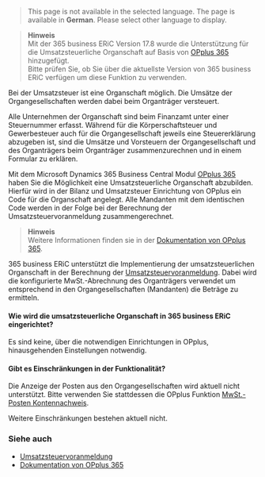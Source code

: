 > This page is not available in the selected language. The page is available in **German**. Please select other language to display.

> **Hinweis**<br>Mit der 365 business ERiC Version 17.8 wurde die Unterstützung für die Umsatzsteuerliche Organschaft auf Basis von [OPplus 365](https://www.gbedv.de/de/) hinzugefügt.<br>Bitte prüfen Sie, ob Sie über die aktuellste Version von 365 business ERiC verfügen um diese Funktion zu verwenden.

Bei der Umsatzsteuer ist eine Organschaft möglich. Die Umsätze der Organgesellschaften werden dabei beim Organträger versteuert.

Alle Unternehmen der Organschaft sind beim Finanzamt unter einer Steuernummer erfasst. Während für die Körperschaftsteuer und Gewerbesteuer auch für die Organgesellschaft jeweils eine Steuererklärung abzugeben ist, sind die Umsätze und Vorsteuern der Organgesellschaft und des Organträgers beim Organträger zusammenzurechnen und in einem Formular zu erklären.

Mit dem Microsoft Dynamics 365 Business Central Modul [OPplus 365](https://www.gbedv.de/de/) haben Sie die Möglichkeit eine Umsatzsteuerliche Organschaft abzubilden. Hierfür wird in der Bilanz und Umsatzsteuer Einrichtung von OPplus ein Code für die Organschaft angelegt. Alle Mandanten mit dem identischen Code werden in der Folge bei der Berechnung der Umsatzsteuervoranmeldung zusammengerechnet.

> **Hinweis**<br>Weitere Informationen finden sie in der [Dokumentation von OPplus 365](https://help.gbedv.de/de-DE/site/tax/#umsatzsteuer).

365 business ERiC unterstützt die Implementierung der umsatzsteuerlichen Organschaft in der Berechnung der [Umsatzsteuervoranmeldung](../elster-sales-vat-adv-notification). Dabei wird die konfigurierte MwSt.-Abrechnung des Organträgers verwendet um entsprechend in den Organgesellschaften (Mandanten) die Beträge zu ermitteln.

#### Wie wird die umsatzsteuerliche Organschaft in 365 business ERiC eingerichtet?

Es sind keine, über die notwendigen Einrichtungen in OPplus, hinausgehenden Einstellungen notwendig.

#### Gibt es Einschränkungen in der Funktionalität?

Die Anzeige der Posten aus den Organgesellschaften wird aktuell nicht unterstützt. Bitte verwenden Sie stattdessen die OPplus Funktion [MwSt.-Posten Kontennachweis](https://help.gbedv.de/de-DE/site/tax/#mwst-posten-kontennachweis).

Weitere Einschränkungen bestehen aktuell nicht.


### Siehe auch
 - [Umsatzsteuervoranmeldung](../elster-sales-vat-adv-notification)
 - [Dokumentation von OPplus 365](https://help.gbedv.de/de-DE/site/tax/#umsatzsteuer)